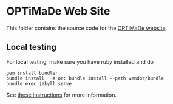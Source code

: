 # OPTiMaDe Web Site

This folder contains the source code for the [OPTiMaDe website](www.optimade.org).

## Local testing

For local testing, make sure you have ruby installed and do
```
gem install bundler
bundle install   # or: bundle install --path vendor/bundle
bundle exec jekyll serve
```
See [these instructions](https://help.github.com/articles/setting-up-your-github-pages-site-locally-with-jekyll/)  for more information.


